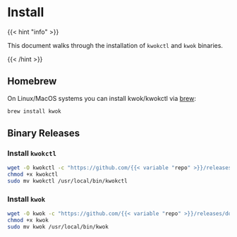 # Install

{{< hint "info" >}}

This document walks through the installation of `kwokctl` and `kwok` binaries.

{{< /hint >}}

## Homebrew

On Linux/MacOS systems you can install kwok/kwokctl via [brew](https://formulae.brew.sh/formula/kwok):

``` bash
brew install kwok
```

## Binary Releases

### Install `kwokctl`

``` bash
wget -O kwokctl -c "https://github.com/{{< variable "repo" >}}/releases/download/v{{< variable "version" >}}/kwokctl-$(go env GOOS)-$(go env GOARCH)"
chmod +x kwokctl
sudo mv kwokctl /usr/local/bin/kwokctl
```

### Install `kwok`

``` bash
wget -O kwok -c "https://github.com/{{< variable "repo" >}}/releases/download/v{{< variable "version" >}}/kwok-$(go env GOOS)-$(go env GOARCH)"
chmod +x kwok
sudo mv kwok /usr/local/bin/kwok
```
